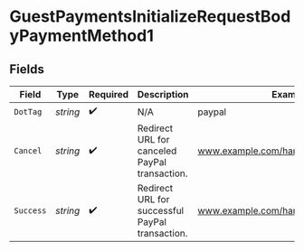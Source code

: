 # GuestPaymentsInitializeRequestBodyPaymentMethod1


## Fields

| Field                                           | Type                                            | Required                                        | Description                                     | Example                                         |
| ----------------------------------------------- | ----------------------------------------------- | ----------------------------------------------- | ----------------------------------------------- | ----------------------------------------------- |
| `DotTag`                                        | *string*                                        | :heavy_check_mark:                              | N/A                                             | paypal                                          |
| `Cancel`                                        | *string*                                        | :heavy_check_mark:                              | Redirect URL for canceled PayPal transaction.   | www.example.com/handle_paypal_cancel            |
| `Success`                                       | *string*                                        | :heavy_check_mark:                              | Redirect URL for successful PayPal transaction. | www.example.com/handle_paypal_success           |